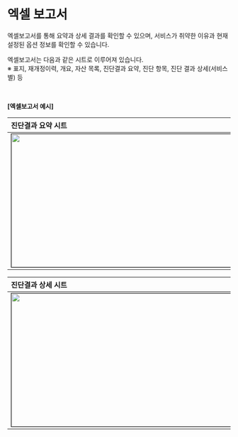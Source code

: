 # 엑셀 보고서

엑셀보고서를 통해 요약과 상세 결과를 확인할 수 있으며, 서비스가 취약한 이유과 현재 설정된 옵션 정보를 확인할 수 있습니다.

엑셀보고서는 다음과 같은 시트로 이루어져 있습니다. <br />
※ 표지, 재개정이력, 개요, 자산 목록, 진단결과 요약, 진단 항목, 진단 결과 상세(서비스별) 등

<br />

**[엑셀보고서 예시]**

| 진단결과 요약 시트                                                                                                        |
| :------------------------------------------------------------------------------------------------------------------------ |
| <center><img src="/assets/images/report/excel_1.png" width="700" height="300" style="border: 1px solid black;"/></center> |

| 진단결과 상세 시트                                                                                                        |
| :------------------------------------------------------------------------------------------------------------------------ |
| <center><img src="/assets/images/report/excel_2.png" width="700" height="300" style="border: 1px solid black;"/></center> |
